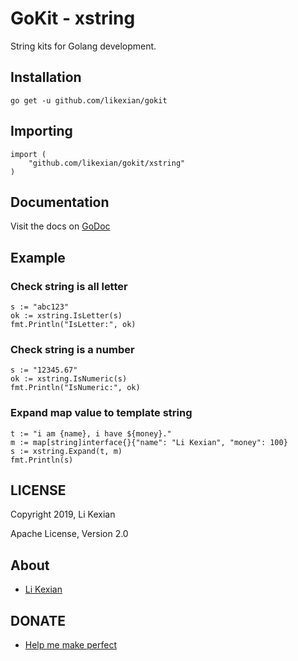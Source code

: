 # GoKit - xstring

String kits for Golang development.

## Installation

    go get -u github.com/likexian/gokit

## Importing

    import (
        "github.com/likexian/gokit/xstring"
    )

## Documentation

Visit the docs on [GoDoc](https://godoc.org/github.com/likexian/gokit/xstring)

## Example

### Check string is all letter

    s := "abc123"
    ok := xstring.IsLetter(s)
    fmt.Println("IsLetter:", ok)

### Check string is a number

    s := "12345.67"
    ok := xstring.IsNumeric(s)
    fmt.Println("IsNumeric:", ok)

### Expand map value to template string

    t := "i am {name}, i have ${money}."
    m := map[string]interface{}{"name": "Li Kexian", "money": 100}
    s := xstring.Expand(t, m)
    fmt.Println(s)

## LICENSE

Copyright 2019, Li Kexian

Apache License, Version 2.0

## About

- [Li Kexian](https://www.likexian.com/)

## DONATE

- [Help me make perfect](https://www.likexian.com/donate/)
